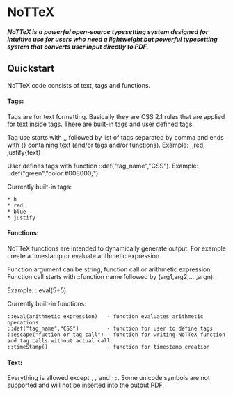 # NoTTeX

##### NoTTeX is a powerful open-source typesetting system designed for intuitive use for users who need a lightweight but powerful typesetting system that converts user input directly to PDF.


## Quickstart

NoTTeX code consists of text, tags and functions.

#### Tags:
Tags are for text formatting. Basically they are CSS 2.1 rules that are applied for text inside tags. There are built-in tags and user defined tags. 

Tag use starts with ,, followed by list of tags separated by comma and ends with {} containing text (and/or tags and/or functions). Example: ,,red, justify{text}

User defines tags with function ::def("tag_name","CSS"). Example: ::def("green","color:#008000;")

Currently built-in tags:
```
* h
* red
* blue
* justify
```
#### Functions:
NoTTeX functions are intended to dynamically generate output. For example create a timestamp or evaluate arithmetic expression.

Function argument can be string, function call or arithmetic expression. 
Function call starts with ::function name followed by (arg1,arg2,....,argn).

Example:  ::eval(5+5)

Currently built-in functions:
```
::eval(arithmetic expression)   - function evaluates arithmetic operations
::def("tag_name","CSS")         - function for user to define tags
::escape("fuction or tag call") - function for writing NoTTeX function and tag calls without actual call.
::timeStamp()                   - function for timestamp creation
```

#### Text:
Everything is allowed except ```,,``` and ```::```. Some unicode symbols are not supported and will not be inserted into the output PDF. 
